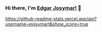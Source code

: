 ### Hi there, I'm [Edgar Josymar!](https://ejosymartm.netlify.app/) 👋

https://github-readme-stats.vercel.app/api?username=ejosymart&show_icons=true
